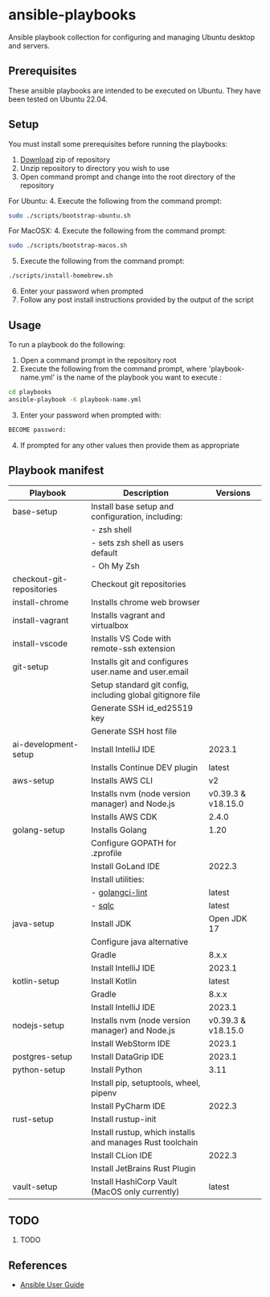 # ansible-playbooks

Ansible playbook collection for configuring and managing Ubuntu desktop and servers.

## Prerequisites

These ansible playbooks are intended to be executed on Ubuntu. They have been tested on Ubuntu 22.04.

## Setup

You must install some prerequisites before running the playbooks:

1. [Download](https://github.com/launchquickly/ansible-playbooks/archive/refs/heads/main.zip) zip of repository
1. Unzip repository to directory you wish to use
1. Open command prompt and change into the root directory of the repository


For Ubuntu:
4. Execute the following from the command prompt:
```bash
sudo ./scripts/bootstrap-ubuntu.sh
```

For MacOSX:
4. Execute the following from the command prompt:
```zsh
sudo ./scripts/bootstrap-macos.sh
```

5. Execute the following from the command prompt:
```bash
./scripts/install-homebrew.sh
```
6. Enter your password when prompted
7. Follow any post install instructions provided by the output of the script


## Usage

To run a playbook do the following:

1. Open a command prompt in the repository root
1. Execute the following from the command prompt, where 'playbook-name.yml' is the name of the playbook you want to execute :
```bash
cd playbooks
ansible-playbook -K playbook-name.yml
```
3. Enter your password when prompted with:
```bash
BECOME password:
```
4. If prompted for any other values then provide them as appropriate


## Playbook manifest

| Playbook                  | Description                                                  | Versions           |
|---------------------------|--------------------------------------------------------------|--------------------|
| base-setup                | Install base setup and configuration, including:             |                    |
|                           | - zsh shell                                                  |                    |
|                           | - sets zsh shell as users default                            |                    |
|                           | - Oh My Zsh                                                  |                    |
| checkout-git-repositories | Checkout git repositories                                    |                    |
| install-chrome            | Installs chrome web browser                                  |                    |
| install-vagrant           | Installs vagrant and virtualbox                              |                    |
| install-vscode            | Installs VS Code with remote-ssh extension                   |                    |
| git-setup                 | Installs git and configures user.name and user.email         |                    |
|                           | Setup standard git config, including global gitignore file   |                    |
|                           | Generate SSH id_ed25519 key                                  |                    |
|                           | Generate SSH host file                                       |                    |
| ai-development-setup      | Install IntelliJ IDE                                         | 2023.1             |
|                           | Installs Continue DEV plugin                                 | latest             |
| aws-setup                 | Installs AWS CLI                                             | v2                 |
|                           | Installs nvm (node version manager) and Node.js              | v0.39.3 & v18.15.0 |
|                           | Installs AWS CDK                                             | 2.4.0              |
| golang-setup              | Installs Golang                                              | 1.20               |
|                           | Configure GOPATH for .zprofile                               |                    |
|                           | Install GoLand IDE                                           | 2022.3             |
|                           | Install utilities:                                           |                    |
|                           | - [golangci-lint](https://github.com/golangci/golangci-lint) | latest             |
|                           | - [sqlc](https://sqlc.dev/)                                  | latest             |
| java-setup                | Install JDK                                                  | Open JDK 17        |
|                           | Configure java alternative                                   |                    |
|                           | Gradle                                                       | 8.x.x              |
|                           | Install IntelliJ IDE                                         | 2023.1             |
| kotlin-setup              | Install Kotlin                                               | latest             |
|                           | Gradle                                                       | 8.x.x              |
|                           | Install IntelliJ IDE                                         | 2023.1             |
| nodejs-setup              | Installs nvm (node version manager) and Node.js              | v0.39.3 & v18.15.0 |
|                           | Install WebStorm IDE                                         | 2023.1             |
| postgres-setup            | Install DataGrip IDE                                         | 2023.1             |
| python-setup              | Install Python                                               | 3.11               |
|                           | Install pip, setuptools, wheel, pipenv                       |                    |
|                           | Install PyCharm IDE                                          | 2022.3             |
| rust-setup                | Install rustup-init                                          |                    |
|                           | Install rustup, which installs and manages Rust toolchain    |                    |
|                           | Install CLion IDE                                            | 2022.3             |
|                           | Install JetBrains Rust Plugin                                |                    |
| vault-setup               | Install HashiCorp Vault   (MacOS only currently)             | latest             |

## TODO

1. TODO


## References

- [Ansible User Guide](https://docs.ansible.com/ansible/latest/user_guide/index.html)
